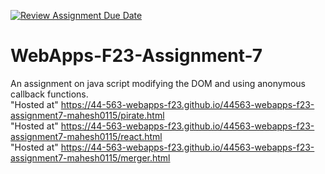 [![Review Assignment Due Date](https://classroom.github.com/assets/deadline-readme-button-24ddc0f5d75046c5622901739e7c5dd533143b0c8e959d652212380cedb1ea36.svg)](https://classroom.github.com/a/Kv-XePEp)
# WebApps-F23-Assignment-7
An assignment on java script modifying the DOM and using anonymous callback functions.
<br>
"Hosted at" https://44-563-webapps-f23.github.io/44563-webapps-f23-assignment7-mahesh0115/pirate.html
<br>
"Hosted at" https://44-563-webapps-f23.github.io/44563-webapps-f23-assignment7-mahesh0115/react.html
<br>
"Hosted at" https://44-563-webapps-f23.github.io/44563-webapps-f23-assignment7-mahesh0115/merger.html
